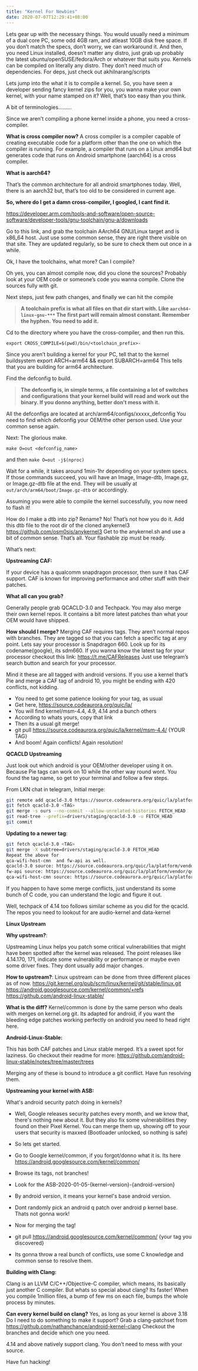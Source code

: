 ```yaml
---
title: "Kernel For Newbies"
date: 2020-07-07T12:29:41+08:00
---
```


Lets gear up with the necessary things.
You would usually need a minimum of a dual core PC, some odd 4GB ram, and atleast 10GB disk free space.
If you don’t match the specs, don’t worry, we can workaround it.
And then, you need Linux installed, doesn’t matter any distro, just grab up probably the latest ubuntu/openSUSE/fedora/Arch or whatever that suits you. Kernels can be compiled on literally any distro. They don’t need much of dependencies. For deps, just check out akhilnarang/scripts

Lets jump into the what it is to compile a kernel. So, you have seen a developer sending fancy kernel zips for you, you wanna make your own kernel, with your name stamped on it? Well, that’s too easy than you think. 

A bit of terminologies………

Since we aren’t compiling a phone kernel inside a phone, you need a cross-compiler.

__What is cross compiler now?__
A cross compiler is a compiler capable of creating executable code for a platform other than the one on which the compiler is running. For example, a compiler that runs on a Linux amd64 but generates code that runs on Android smartphone (aarch64) is a cross compiler.

__What is aarch64?__

That’s the common architecture for all android smartphones today. Well, there is an aarch32 but, that’s too old to be considered in current age.

**So, where do I get a damn cross-compiler, I googled, I cant find it.**

https://developer.arm.com/tools-and-software/open-source-software/developer-tools/gnu-toolchain/gnu-a/downloads

Go to this link, and grab the toolchain AArch64 GNU/Linux target and is x86_64 host.
Just use some common sense, they are right there visible on that site. They are updated regularly, so be sure to check them out once in a while.

Ok, I have the toolchains, what more?
Can I compile?

Oh yes, you can almost compile now, did you clone the sources?
Probably look at your OEM code or someone’s code you wanna compile. Clone the sources fully with git. 

Next steps, just few path changes, and finally we can hit the compile

> **A toolchain prefix is what all files on that dir start with. Like `aarch64-linux-gnu-***` The first part will remain almost constant. Remember the hyphen. You need to add it.**

Cd to the directory where you have the cross-compiler, and then run this.

`export CROSS_COMPILE=$(pwd)/bin/<toolchain_prefix>-`

Since you aren’t building a kernel for your PC, tell that to the kernel buildsystem
export ARCH=arm64 && export SUBARCH=arm64
This tells that you are building for arm64 architecture.

Find the defconfig to build.
> **The defconfig is, in simple terms, a file containing a lot of switches and configurations that your kernel build will read and work out the binary. If you donno anything, better don’t mess with it.**

All the defconfigs are located at arch/arm64/configs/xxxxx_defconfig
You need to find which defconfig your OEM/the other person used. Use your common sense again.

Next:
The glorious make.

`make O=out <defconfig_name>`

and then
`make O=out -j$(nproc)`

Wait for a while, it takes around 1min-1hr depending on your system specs.
If those commands succeed, you will have an Image, Image-dtb, Image.gz, or Image.gz-dtb file at the end. They will be usually at `out/arch/arm64/boot/Image.gz-dtb` or accordingly.

Assuming you were able to compile the kernel successfully, you now need to flash it!

How do I make a dtb into zip? Rename?
No! That’s not how you do it.
Add this dtb file to the root dir of the cloned anykernel3
https://github.com/osm0sis/anykernel3
Get to the anykernel.sh and use a bit of common sense. That’s all. Your flashable zip must be ready.

What’s next:

**Upstreaming CAF:**

If your device has a qualcomm snapdragon processor, then sure it has CAF support. CAF is known for improving performance and other stuff with their patches.

__What all can you grab?__

Generally people grab QCACLD-3.0 and Techpack. You may also merge their own kernel repos. It contains a bit more latest patches than what your OEM would have shipped.

__How should I merge?__
Merging CAF requires tags. They aren’t normal repos with branches. They are tagged so that you can fetch a specific tag at any point. 
Lets say your processor is Snapdragon 660. Look up for its codename(google), its sdm660.
If you wanna know the latest tag for your processor checkout this link: https://t.me/CAFReleases
Just use telegram’s search button and search for your processor.

Mind it these are all tagged with android versions. If you use a kernel that’s Pie and merge a CAF tag of android 10, you might be ending with 420 conflicts, not kidding.

- You need to get some patience looking for your tag, as usual
- Get here, https://source.codeaurora.org/quic/la/
- You will find kernel/msm-4.4, 4.9, 4.14 and a bunch others
- According to whats yours, copy that link
- Then its a usual git merge!
- git pull https://source.codeaurora.org/quic/la/kernel/msm-4.4/ {YOUR TAG}
- And boom! Again conflicts! Again resolution!


**QCACLD Upstreaming**

Just look out which android is your OEM/other developer using it on. Because Pie tags can work on 10 while the other way round wont. 
You found the tag name, so get to your terminal and follow a few steps.

From LKN chat in telegram,
Initial merge:
```bash
git remote add qcacld-3.0 https://source.codeaurora.org/quic/la/platform/vendor/qcom-opensource/wlan/qcacld-3.0
git fetch qcacld-3.0 <TAG>
git merge -s ours --no-commit --allow-unrelated-histories FETCH_HEAD
git read-tree --prefix=drivers/staging/qcacld-3.0 -u FETCH_HEAD
git commit
```

**Updating to a newer tag**:
```bash
git fetch qcacld-3.0 <TAG>
git merge -X subtree=drivers/staging/qcacld-3.0 FETCH_HEAD
Repeat the above for 
qca-wifi-host-cmn  and fw-api as well.
qcacld-3.0 source: https://source.codeaurora.org/quic/la/platform/vendor/qcom-opensource/wlan/qcacld-3.0
fw-api source: https://source.codeaurora.org/quic/la/platform/vendor/qcom-opensource/wlan/fw-api
qca-wifi-host-cmn source: https://source.codeaurora.org/quic/la/platform/vendor/qcom-opensource/wlan/qca-wifi-host-cmn
```

If you happen to have some merge conflicts, just understand its some bunch of C code, you can understand the logic and figure it out.

Well, techpack of 4.14 too follows similar scheme as you did for the qcacld.
The repos you need to lookout for are audio-kernel and data-kernel

**Linux Upstream**

__Why upstream?__:

Upstreaming Linux helps you patch some critical vulnerabilities that might have been spotted after the kernel was released.
The point releases like 4.14.170, 171, indicate some vulnerability or performance or maybe even some driver fixes.
They dont usually add major changes.

__How to upstream?__:
Linux upstream can be done from three different places as of now.
https://git.kernel.org/pub/scm/linux/kernel/git/stable/linux.git
https://android.googlesource.com/kernel/common/+refs
https://github.com/android-linux-stable/

__What is the diff?__
Kernel/common is done by the same person who deals with merges on kernel.org git.
Its adapted for android, if you want the bleeding edge patches working perfectly on android you need to head right here.


__Android-Linux-Stable:__

This has both CAF patches and Linux stable merged. It’s a sweet spot for laziness. Go checkout their readme for more: https://github.com/android-linux-stable/notes/tree/master/trees

Merging any of these is bound to introduce a git conflict. Have fun resolving them.

__Upstreaming your kernel with ASB:__

What's android security patch doing in kernels?

- Well, Google releases security patches every month, and we know that, there's nothing new about it.
But they also fix some vulnerabilities they found on their Pixel Kernel. You can merge them up, showing off to your users that
security is maxxed (Bootloader unlocked, so nothing is safe)

- So lets get started.

- Go to Google kernel/common, if you forgot/donno what it is. Its here https://android.googlesource.com/kernel/common/
- Browse its tags, not branches!
- Look for the ASB-2020-01-05-{kernel-version}-{android-version}
- By android version, it means your kernel's base android version.
- Dont randomly pick an android q patch over android p kernel base. Thats not gonna work!
- Now for merging the tag!
- git pull https://android.googlesource.com/kernel/common/ {your tag you discovered}
- Its gonna throw a real bunch of conflicts, use some C knowledge and common sense to resolve them.

**Building with Clang:**

Clang is an LLVM C/C++/Objective-C compiler, which means, its basically just another C compiler. But whats so special about clang? Its faster!
When you compile 1million files, a bump of few ms on each file, bumps the whole process by minutes.

__Can every kernel build on clang?__
Yes, as long as your kernel is above 3.18
Do I need to do something to make it support?
Grab a clang-patchset from https://github.com/nathanchance/android-kernel-clang
Checkout the branches and decide which one you need.

4.14 and above natively support clang. You don’t need to mess with your source.

Have fun hacking!